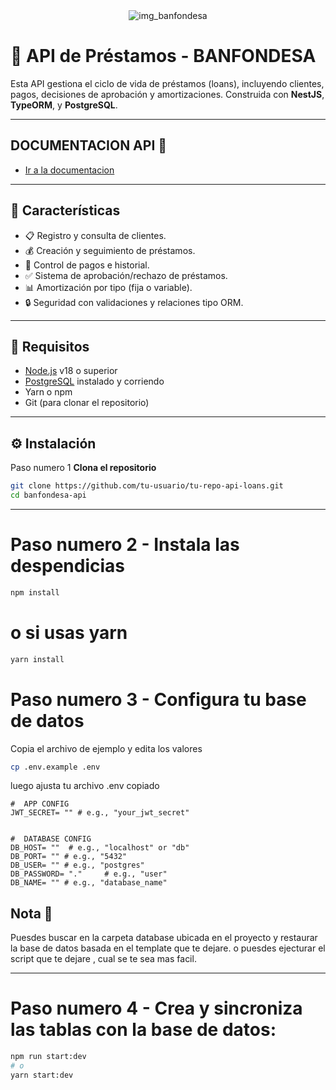 
 <div align='center'>
     <img src='https://banfondesa.com.do/wp-content/themes/banfondesa/images/logo10anos2.png'  alt='img_banfondesa'/>
 </div>


# 💼 API de Préstamos - BANFONDESA 

Esta API gestiona el ciclo de vida de préstamos (loans), incluyendo clientes, pagos, decisiones de aprobación y amortizaciones. Construida con **NestJS**, **TypeORM**, y **PostgreSQL**.

---

## DOCUMENTACION  API 📓

-  <a href='http://localhost:3000/api-docs' target='_blank' >Ir a la documentacion </a>

---

## 🚀 Características

- 📋 Registro y consulta de clientes.
- 💰 Creación y seguimiento de préstamos.
- 🧾 Control de pagos e historial.
- ✅ Sistema de aprobación/rechazo de préstamos.
- 📊 Amortización por tipo (fija o variable).
- 🔒 Seguridad con validaciones y relaciones tipo ORM.

---

## 🧰 Requisitos

- [Node.js](https://nodejs.org/) v18 o superior
- [PostgreSQL](https://www.postgresql.org/) instalado y corriendo
- Yarn o npm
- Git (para clonar el repositorio)

---

## ⚙️ Instalación

 Paso numero 1 **Clona el repositorio**

```bash
git clone https://github.com/tu-usuario/tu-repo-api-loans.git
cd banfondesa-api
``` 
---

# Paso numero 2 -  **Instala las despendicias**
```bash
npm install
```
# o si usas yarn
```bash
yarn install
```

# Paso numero 3 - **Configura tu base de datos**

Copia el archivo de ejemplo y edita los valores

```bash
cp .env.example .env
```
luego ajusta tu archivo .env copiado 


```
#  APP CONFIG
JWT_SECRET= "" # e.g., "your_jwt_secret"


#  DATABASE CONFIG
DB_HOST= ""  # e.g., "localhost" or "db"
DB_PORT= "" # e.g., "5432"
DB_USER= "" # e.g., "postgres"
DB_PASSWORD= "."     # e.g., "user"
DB_NAME= "" # e.g., "database_name"
```

## Nota 📝

Puesdes buscar en la carpeta database ubicada en el proyecto y restaurar la base de datos basada en el template que te dejare.
o puesdes ejecturar el script que te dejare , cual se te sea mas facil. 

----
# Paso numero 4 - **Crea y sincroniza las tablas con la base de datos:**

```bash
npm run start:dev
# o
yarn start:dev
```
